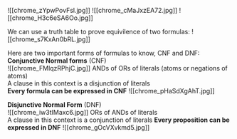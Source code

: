 ![[chrome_zYpwPovFsl.jpg]]
![[chrome_cMaJxzEA72.jpg]]
![[chrome_H3c6eSA6Oo.jpg]]

We can use a truth table to prove equivilence of two formulas:
![[chrome_s7KxAn0bRL.jpg]]

Here are two important forms of formulas to know, CNF and DNF:
**Conjunctive Normal forms** (CNF)  
![[chrome_FMlqzRPhjC.jpg]]
ANDs of ORs of literals (atoms or negations of atoms)  
A clause in this context is a disjunction of literals  
**Every formula can be expressed in CNF**
![[chrome_pHaSdXgAhT.jpg]]

**Disjunctive Normal Form** (DNF)  
![[chrome_iw3tIMaxc6.jpg]]
ORs of ANDs of literals  
A clause in this context is a conjunction of literals
**Every proposition can be expressed in DNF**
![[chrome_gOcVXvkmd5.jpg]]
